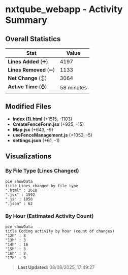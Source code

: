 # nxtqube_webapp - Activity Summary 

## Overall Statistics

| Stat                   | Value                                                             |
| ---------------------- | ----------------------------------------------------------------- |
| **Lines Added** (➕)   | 4197                                          |
| **Lines Removed** (➖) | 1133                                        |
| **Net Change** (↕)    | 3064                |
| **Active Time** (⌚)   | 58 minutes |


## Modified Files
- **index (1).html** (+1515, -1103)
- **CreateFenceForm.jsx** (+925, -15)
- **Map.jsx** (+643, -9)
- **useFenceManagement.js** (+1053, -5)
- **settings.json** (+61, -1)

## Visualizations

### By File Type (Lines Changed)

```mermaid
pie showData
title Lines changed by file type
".html" : 2618
".jsx" : 1592
".js" : 1058
".json" : 62
```

### By Hour (Estimated Activity Count)

```mermaid
pie showData
title Coding activity by hour (count of changes)
"12h" : 8
"13h" : 3
"14h" : 16
"15h" : 3
"16h" : 8
"17h" : 9
```


> **Last Updated:** 08/08/2025, 17:49:27